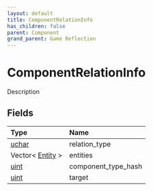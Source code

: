 ```yaml
---
layout: default
title: ComponentRelationInfo
has_children: false
parent: Component
grand_parent: Game Reflection
---
```

# ComponentRelationInfo
Description 

## Fields

| Type | Name |
|:-------------|:--------------|
| [uchar](/docs/game-reflection/enums/uchar) | relation_type |
| Vector< [Entity](/docs/game-reflection/classes/entity) > | entities |
| [uint](/docs/game-reflection/components/uint) | component_type_hash |
| [uint](/docs/game-reflection/components/uint) | target |

